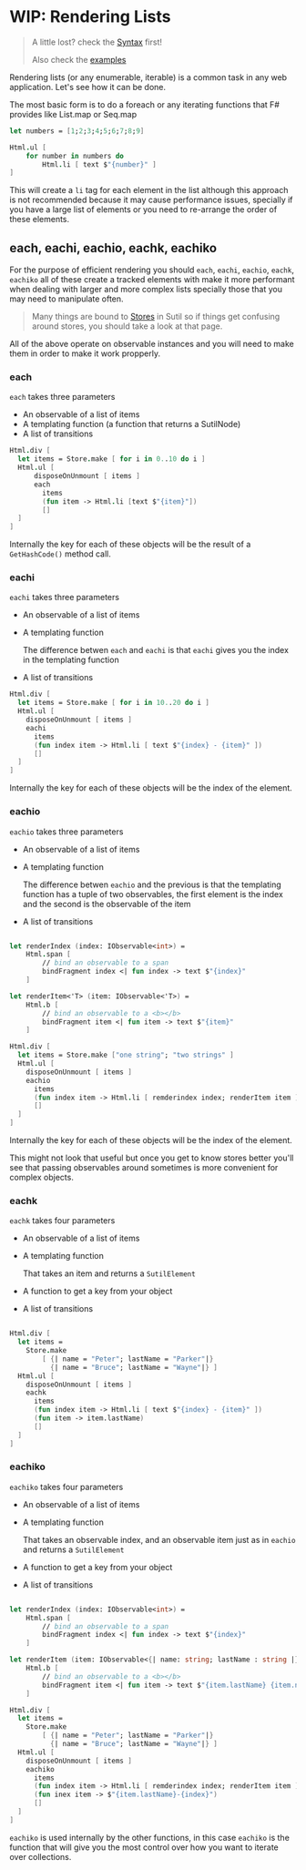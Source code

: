 # WIP: Rendering Lists

[Syntax]: http://
[examples]: https://sutil.dev/#examples-each-blocks?EachBlocks.fs
[Stores]: https://
[each keyed]: https://sutil.dev/#examples-keyed-each-blocks?KeyedEachBlocks.fs

> A little lost? check the [Syntax] first!
>
> Also check the [examples]

Rendering lists (or any enumerable, iterable) is a common task in any web application. Let's see how it can be done.

The most basic form is to do a foreach or any iterating functions that F# provides like List.map or Seq.map

```fsharp
let numbers = [1;2;3;4;5;6;7;8;9]

Html.ul [
    for number in numbers do
        Html.li [ text $"{number}" ]
]
```

This will create a `li` tag for each element in the list although this approach is not recommended because it may cause performance issues, specially if you have a large list of elements or you need to re-arrange the order of these elements.


## each, eachi, eachio, eachk, eachiko

For the purpose of efficient rendering you should `each`, `eachi`, `eachio`, `eachk`, `eachiko` all of these create a tracked elements with make it more performant when dealing with larger and more complex lists specially those that you may need to manipulate often.


> Many things are bound to [Stores] in Sutil so if things get confusing around stores, you should take a look at that page.

All of the above operate on observable instances and you will need to make them in order to make it work propperly.

### each 

`each` takes three parameters

- An observable of a list of items
- A templating function (a function that returns a SutilNode)
- A list of transitions

```fsharp
Html.div [
  let items = Store.make [ for i in 0..10 do i ]
  Html.ul [
      disposeOnUnmount [ items ]
      each
        items 
        (fun item -> Html.li [text $"{item}"])
        []
  ]
]
```

Internally the key for each of these objects will be the result of a `GetHashCode()` method call.


### eachi

`eachi` takes three parameters

- An observable of a list of items
- A templating function

    The difference betwen `each` and `eachi` is that `eachi` gives you the index in the templating function

- A list of transitions

```fsharp
Html.div [
  let items = Store.make [ for i in 10..20 do i ]
  Html.ul [
    disposeOnUnmount [ items ]
    eachi
      items 
      (fun index item -> Html.li [ text $"{index} - {item}" ])
      []
  ]
]
```

Internally the key for each of these objects will be the index of the element.

### eachio

`eachio` takes three parameters

- An observable of a list of items
- A templating function

    The difference betwen `eachio` and the previous is that the templating function has a tuple of two observables, the first element is the index and the second is the observable of the item

- A list of transitions

```fsharp

let renderIndex (index: IObservable<int>) = 
    Html.span [
        // bind an observable to a span
        bindFragment index <| fun index -> text $"{index}"
    ]

let renderItem<'T> (item: IObservable<'T>) = 
    Html.b [
        // bind an observable to a <b></b>
        bindFragment item <| fun item -> text $"{item}"
    ]

Html.div [
  let items = Store.make ["one string"; "two strings" ]
  Html.ul [
    disposeOnUnmount [ items ]
    eachio
      items
      (fun index item -> Html.li [ remderindex index; renderItem item ])
      []
  ]
]
```
Internally the key for each of these objects will be the index of the element.

This might not look that useful but once you get to know stores better you'll see that passing observables around sometimes is more convenient for complex objects.


### eachk

`eachk` takes four parameters

- An observable of a list of items
- A templating function

    That takes an item and returns a `SutilElement`

- A function to get a key from your object
- A list of transitions

```fsharp

Html.div [
  let items =
    Store.make 
        [ {| name = "Peter"; lastName = "Parker"|}
          {| name = "Bruce"; lastName = "Wayne"|} ]
  Html.ul [
    disposeOnUnmount [ items ]
    eachk
      items
      (fun index item -> Html.li [ text $"{index} - {item}" ])
      (fun item -> item.lastName)
      []
  ]
]
```

### eachiko

`eachiko` takes four parameters

- An observable of a list of items
- A templating function

    That takes an observable index, and an observable item just as in `eachio` and returns a `SutilElement`

- A function to get a key from your object
- A list of transitions

```fsharp

let renderIndex (index: IObservable<int>) = 
    Html.span [
        // bind an observable to a span
        bindFragment index <| fun index -> text $"{index}"
    ]

let renderItem (item: IObservable<{| name: string; lastName : string |}>) = 
    Html.b [
        // bind an observable to a <b></b>
        bindFragment item <| fun item -> text $"{item.lastName} {item.name}"
    ]

Html.div [
  let items =
    Store.make 
        [ {| name = "Peter"; lastName = "Parker"|}
          {| name = "Bruce"; lastName = "Wayne"|} ]
  Html.ul [
    disposeOnUnmount [ items ]
    eachiko
      items
      (fun index item -> Html.li [ remderindex index; renderItem item ])
      (fun inex item -> $"{item.lastName}-{index}")
      []
  ]
]
```

`eachiko` is used internally by the other functions, in this case `eachiko` is the function that will give you the most control over how you want to iterate over collections.